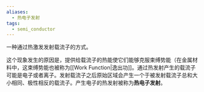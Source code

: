 ```yaml
---
aliases:
  - 热电子发射
tags:
  - semi_conductor
---
```

一种通过热激发发射载流子的方式。

这个现象发生的原因是，提供给载流子的热能使它们能够克服束缚势能（在金属材料中，这束缚势能也被称为[[Work Function|逸出功]]。通过热发射产生的载流子可能是电子或者离子。发射载流子之后原始区域会产生一个于被发射载流子总和大小相同、极性相反的载流子。产生电子的热发射被称为**热电子发射**。